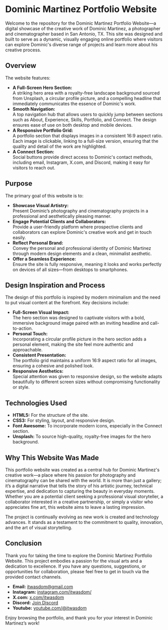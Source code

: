 # Dominic Martinez Portfolio Website

Welcome to the repository for the Dominic Martinez Portfolio Website—a digital showcase of the creative work of Dominic Martinez, a photographer and cinematographer based in San Antonio, TX. This site was designed and built to serve as a dynamic, visually engaging online portfolio where visitors can explore Dominic's diverse range of projects and learn more about his creative process.

## Overview

The website features:
- **A Full-Screen Hero Section:**  
  A striking hero area with a royalty-free landscape background sourced from Unsplash, a circular profile picture, and a compelling headline that immediately communicates the essence of Dominic's work.
- **Smooth Navigation:**  
  A top navigation hub that allows users to quickly jump between sections such as About, Experience, Skills, Portfolio, and Connect. The design ensures ease of use on both desktop and mobile devices.
- **A Responsive Portfolio Grid:**  
  A portfolio section that displays images in a consistent 16:9 aspect ratio. Each image is clickable, linking to a full-size version, ensuring that the quality and detail of the work are highlighted.
- **A Connect Section:**  
  Social buttons provide direct access to Dominic's contact methods, including email, Instagram, X.com, and Discord, making it easy for visitors to reach out.

## Purpose

The primary goal of this website is to:
- **Showcase Visual Artistry:**  
  Present Dominic’s photography and cinematography projects in a professional and aesthetically pleasing manner.
- **Engage Potential Clients and Collaborators:**  
  Provide a user-friendly platform where prospective clients and collaborators can explore Dominic's creative work and get in touch easily.
- **Reflect Personal Brand:**  
  Convey the personal and professional identity of Dominic Martinez through modern design elements and a clean, minimalist aesthetic.
- **Offer a Seamless Experience:**  
  Ensure the site is fully responsive, meaning it looks and works perfectly on devices of all sizes—from desktops to smartphones.

## Design Inspiration and Process

The design of this portfolio is inspired by modern minimalism and the need to put visual content at the forefront. Key decisions include:
- **Full-Screen Visual Impact:**  
  The hero section was designed to captivate visitors with a bold, immersive background image paired with an inviting headline and call-to-action.
- **Personal Touch:**  
  Incorporating a circular profile picture in the hero section adds a personal element, making the site feel more authentic and approachable.
- **Consistent Presentation:**  
  The portfolio grid maintains a uniform 16:9 aspect ratio for all images, ensuring a cohesive and polished look.
- **Responsive Aesthetics:**  
  Special attention was given to responsive design, so the website adapts beautifully to different screen sizes without compromising functionality or style.

## Technologies Used

- **HTML5:** For the structure of the site.
- **CSS3:** For styling, layout, and responsive design.
- **Font Awesome:** To incorporate modern icons, especially in the Connect section.
- **Unsplash:** To source high-quality, royalty-free images for the hero background.

## Why This Website Was Made

This portfolio website was created as a central hub for Dominic Martinez's creative work—a place where his passion for photography and cinematography can be shared with the world. It is more than just a gallery; it’s a digital narrative that tells the story of his artistic journey, technical expertise, and dedication to capturing the beauty in everyday moments. Whether you are a potential client seeking a professional visual storyteller, a collaborator interested in a creative partnership, or simply a visitor who appreciates fine art, this website aims to leave a lasting impression.

The project is continually evolving as new work is created and technology advances. It stands as a testament to the commitment to quality, innovation, and the art of visual storytelling.

## Conclusion

Thank you for taking the time to explore the Dominic Martinez Portfolio Website. This project embodies a passion for the visual arts and a dedication to excellence. If you have any questions, suggestions, or opportunities for collaboration, please feel free to get in touch via the provided contact channels.

- **Email:** [itwasdom@gmail.com](mailto:itwasdom@gmail.com)
- **Instagram:** [instagram.com/itwasdom/](https://instagram.com/itwasdom/)
- **X.com:** [x.com/itwasdom](https://x.com/itwasdom)
- **Discord:** [Join Discord](https://discord.gg/nspJVwEMbV)
- **Youtube:** [youtube.com/@itwasdom](https://youtube.com/@itwasdom)

Enjoy browsing the portfolio, and thank you for your interest in Dominic Martinez’s work!
